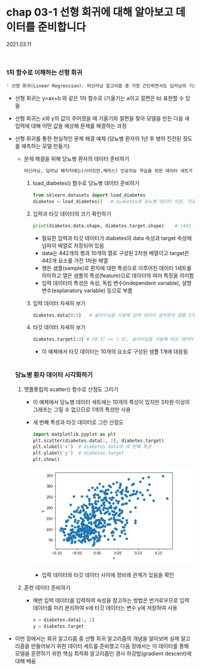 # chap 03-1 선형 회귀에 대해 알아보고 데이터를 준비합니다

2021.03.11

<br>

### 1차 함수로 이해하는 선형 회귀

```markdown
* 선형 회귀(Linear Regression): 머신러닝 알고리즘 중 가장 간단하면서도 딥러닝의 기초가 되는 알고리즘
```

* 선형 회귀는 y=ax+b 와 같은 1차 함수로 (기울기는 a이고 절편은 b) 표현할 수 있음

* 선형 회귀는 x와 y의 값이 주어졌을 때 기울기와 절편을 찾아 모델을 만든 다음 새 입력에 대해 어떤 값을 예상해 문제를 해결하는 과정

* 선형 회귀를 통한 현실적인 문제 해결 예제 (당뇨병 환자의 1년 후 병의 진전된 정도를 예측하는 모델 만들기)

  * 문제 해결을 위해 당뇨병 환자의 데이터 준비하기

    ```markdown
    머신러닝, 딥러닝 패키지에는(사이킷런,케라스) 인공지능 학습을 위한 데이터 세트가 준비되어 있으며 예제에서는 사이킷런의 당뇨병 환자 데이터 세트 사용
    ```

    1. load_diabetes() 함수로 당뇨병 데이터 준비하기

       ```python
       from sklearn.datasets import load_diabetes
       diabetes = load_diabetes()	# diabetes에 당뇨병 데이터 저장, 자료형은 파이썬 딕셔너리와 유사한 Bunch 클래스 
       ```

    2. 입력과 타깃 데이터의 크기 확인하기

       ```python
       print(diabetes.data.shape, diabetes.target.shape)	# (442, 10) (442,)
       ```

       * 필요한 입력과 타깃 데이터가 diabetes의 data 속성과 target 속성에 넘파이 배열로 저장되어 있음
       * data는 442개의 행과 10개의 열로 구성된 2차원 배열이고 target은 442개 요소를 가진 1차원 배열
       * 행은 샘플(sample)로 환자에 대한 특성으로 이루어진 데이터 1세트를 의미하고 열은 샘플의 특성(feature)으로 데이터의 여러 특징을 의미함
       * 입력 데이터의 특성은 속성, 독립 변수(independent variable), 설명 변수(explanatory variable) 등으로 부름

    3. 입력 데이터 자세히 보기

       ```python
       diabetes.data[0:3]	# 슬라이싱을 사용해 입력 데이터 앞부분의 샘플 3개만 출력
       ```

    4. 타깃 데이터 자세히 보기

       ```python
       diabetes.target[:3] # [0:3] == [:3], 슬라이싱을 사용해 타깃 데이터 앞부분의 타깃 3개만 출력
       ```

       * 이 예제에서 타깃 데이터는 10개의 요소로 구성된 샘플 1개에 대응됨

  <br>

  ### 당뇨병 환자 데이터 시각화하기

  1. 맷플롯립의 scatter() 함수로 산점도 그리기

     * 이 예제에서 당뇨병 데이터 세트에는 10개의 특성이 있지만 3차원 이상의 그래프는 그릴 수 없으므로 1개의 특성만 사용

     * 세 번째 특성과 타깃 데이터로 그린 산점도

       ```python
       import matplotlib.pyplot as plt
       plt.scatter(diabetes.data[:, 2], diabetes.target)
       plt.xlabel('x')	# diabetes.data의 세 번째 특성
       plt.ylabel('y')	# diabetes.target
       plt.show()
       ```

       ![image01](https://github.com/hyunmin0317/DeepLearning_Study/blob/master/chap03/section01/github/image01.PNG?raw=true)

       * 입력 데이터와 타깃 데이터 사이에 정비례 관계가 있음을 확인

  2. 훈련 데이터 준비하기

     * 매번 입력 데이터를 입력하여 속성을 참고하는 방법은 번거로우므로 입력 데이터를 미리 분리하여 x에 타깃 데이터는 변수 y에 저장하여 사용

       ```python
       x = diabetes.data[:, 2]
       y = diabetes.target
       ```

* 이번 장에서는 회귀 알고리즘 중 선형 회귀 알고리즘의 개념을 알아보며 실제 알고리즘을 만들어보기 위한 데이터 세트를 준비했고 다음 장에서는 이 데이터를 통해 모델을 훈련하기 위한 핵심 최적화 알고리즘인 경사 하강법(gradient descent)에 대해 배움
